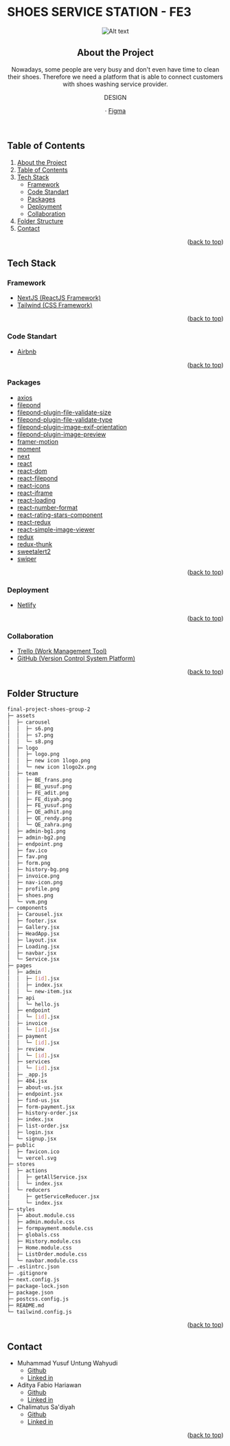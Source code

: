 <div id="top"></div>

# SHOES SERVICE STATION - FE3

<!-- PROJECT LOGO -->
<div align="center">
<img
  src="https://i.imgur.com/5JACEh6.png"
  alt="Alt text"
  title="Optional title"
  style="display: inline-block; margin: 0 auto; max-width: 250px">

## About the Project
Nowadays, some people are very busy and don't even have time to clean their shoes. Therefore we need a platform that is able to connect customers with shoes washing service provider.

  <p align="center">
    DESIGN
    <br />
    <div id = "other-software-design"></div>
    ·
    <a href="https://www.figma.com/file/bSG0AWlCKrcXoG98z7lTyN/Shoes-and-Care?node-id=3%3A2">Figma</a>
  </p>
</div>
<br />

<!-- TABLE OF CONTENTS -->
## Table of Contents
1. [About the Project](#about-the-project)
2. [Table of Contents](#table-of-contents)
3. [Tech Stack](#tech-stack)
    - [Framework](#framework)
    - [Code Standart](#code-standart)
    - [Packages](#packages)
    - [Deployment](#deployment)
    - [Collaboration](#collaboration)
4. [Folder Structure](#code-structure)
5. [Contact](#contact)

<p align="right">(<a href="#top">back to top</a>)</p>


## Tech Stack
### Framework
- [NextJS (ReactJS Framework)](https://nextjs.org/)
- [Tailwind (CSS Framework)](https://tailwindcss.com/)

<p align="right">(<a href="#top">back to top</a>)</p>

### Code Standart
- [Airbnb](https://airbnb.io/javascript/react/)

<p align="right">(<a href="#top">back to top</a>)</p>

### Packages
- [axios](https://www.npmjs.com/package/axios)
- [filepond](https://www.npmjs.com/package/axios)
- [filepond-plugin-file-validate-size](https://www.npmjs.com/package/filepond-plugin-file-validate-size)
- [filepond-plugin-file-validate-type](https://www.npmjs.com/package/filepond-plugin-file-validate-type)
- [filepond-plugin-image-exif-orientation](https://www.npmjs.com/package/filepond-plugin-image-exif-orientation)
- [filepond-plugin-image-preview](https://www.npmjs.com/package/filepond-plugin-image-preview)
- [framer-motion](https://www.npmjs.com/package/framer-motion)
- [moment](https://www.npmjs.com/package/moment)
- [next](https://www.npmjs.com/package/next)
- [react](https://www.npmjs.com/package/react)
- [react-dom](https://www.npmjs.com/package/react-dom)
- [react-filepond](https://www.npmjs.com/package/react-filepond)
- [react-icons](https://www.npmjs.com/package/react-icons)
- [react-iframe](https://www.npmjs.com/package/react-iframe)
- [react-loading](https://www.npmjs.com/package/react-loading)
- [react-number-format](https://www.npmjs.com/package/react-number-format)
- [react-rating-stars-component](https://www.npmjs.com/package/react-react-rating-stars-component)
- [react-redux](https://www.npmjs.com/package/react-redux)
- [react-simple-image-viewer](https://www.npmjs.com/package/react-simple-image-viewer)
- [redux](https://www.npmjs.com/package/redux)
- [redux-thunk](https://www.npmjs.com/package/redux-thunk)
- [sweetalert2](https://www.npmjs.com/package/sweetalert2)
- [swiper](https://www.npmjs.com/package/swiper)

<p align="right">(<a href="#top">back to top</a>)</p>

### Deployment
- [Netlify](https://shoes-service-station.netlify.app/)

<p align="right">(<a href="#top">back to top</a>)</p>

### Collaboration 
- [Trello (Work Management Tool)](https://trello.com/)
- [GitHub (Version Control System Platform)](https://github.com/)

<p align="right">(<a href="#top">back to top</a>)</p>

## Folder Structure

```sh
final-project-shoes-group-2
├─ assets
│  ├─ carousel
│  │  ├─ s6.png
│  │  ├─ s7.png
│  │  └─ s8.png
│  ├─ logo
│  │  ├─ logo.png
│  │  ├─ new icon 1logo.png
│  │  └─ new icon 1logo2x.png
│  ├─ team
│  │  ├─ BE_frans.png
│  │  ├─ BE_yusuf.png
│  │  ├─ FE_adit.png
│  │  ├─ FE_diyah.png
│  │  ├─ FE_yusuf.png
│  │  ├─ QE_adhit.png
│  │  ├─ QE_rendy.png
│  │  └─ QE_zahra.png
│  ├─ admin-bg1.png
│  ├─ admin-bg2.png
│  ├─ endpoint.png
│  ├─ fav.ico
│  ├─ fav.png
│  ├─ form.png
│  ├─ history-bg.png
│  ├─ invoice.png
│  ├─ nav-icon.png
│  ├─ profile.png
│  ├─ shoes.png
│  └─ vvm.png
├─ components
│  ├─ Carousel.jsx
│  ├─ footer.jsx
│  ├─ Gallery.jsx
│  ├─ HeadApp.jsx
│  ├─ layout.jsx
│  ├─ Loading.jsx
│  ├─ navbar.jsx
│  └─ Service.jsx
├─ pages
│  ├─ admin
│  │  ├─ [id].jsx
│  │  ├─ index.jsx
│  │  └─ new-item.jsx
│  ├─ api
│  │  └─ hello.js
│  ├─ endpoint
│  │  └─ [id].jsx
│  ├─ invoice
│  │  └─ [id].jsx
│  ├─ payment
│  │  └─ [id].jsx
│  ├─ review
│  │  └─ [id].jsx
│  ├─ services
│  │  └─ [id].jsx
│  ├─ _app.js
│  ├─ 404.jsx
│  ├─ about-us.jsx
│  ├─ endpoint.jsx
│  ├─ find-us.jsx
│  ├─ form-payment.jsx
│  ├─ history-order.jsx
│  ├─ index.jsx
│  ├─ list-order.jsx
│  ├─ login.jsx
│  └─ signup.jsx
├─ public
│  ├─ favicon.ico
│  └─ vercel.svg
├─ stores
│  ├─ actions
│  │  ├─ getAllService.jsx
│  │  └─ index.jsx
│  └─ reducers
│     ├─ getServiceReducer.jsx
│     └─ index.jsx
├─ styles
│  ├─ about.module.css
│  ├─ admin.module.css
│  ├─ formpayment.module.css
│  ├─ globals.css
│  ├─ History.module.css
│  ├─ Home.module.css
│  ├─ ListOrder.module.css
│  └─ navbar.module.css
├─ .eslintrc.json
├─ .gitignore
├─ next.config.js
├─ package-lock.json
├─ package.json
├─ postcss.config.js
├─ README.md
└─ tailwind.config.js

```

<p align="right">(<a href="#top">back to top</a>)</p>

<!-- CONTACT -->
## Contact
* Muhammad Yusuf Untung Wahyudi 
  - [Github](https://github.com/myusufuntung) 
  - [Linked in](https://www.linkedin.com/in/myusufuntung)
* Aditya Fabio Hariawan 
  - [Github](https://github.com/fabioaditya) 
  - [Linked in](https://www.linkedin.com/in/)
* Chalimatus Sa'diyah 
  - [Github](https://github.com/diydiyydiyyy) 
  - [Linked in](https://www.linkedin.com/in/chalimatussadiyah)

<p align="right">(<a href="#top">back to top</a>)</p>